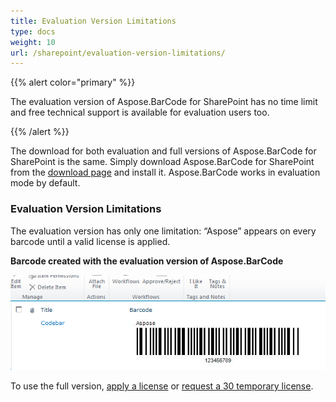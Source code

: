```yaml
---
title: Evaluation Version Limitations
type: docs
weight: 10
url: /sharepoint/evaluation-version-limitations/
---
```


{{% alert color="primary" %}} 

The evaluation version of Aspose.BarCode for SharePoint has no time limit and free technical support is available for evaluation users too.

{{% /alert %}} 

The download for both evaluation and full versions of Aspose.BarCode for SharePoint is the same. Simply download Aspose.BarCode for SharePoint from the [download page](http://www.aspose.com/community/files/73/sharepoint-components/aspose.barcode-for-sharepoint/default.aspx) and install it. Aspose.BarCode works in evaluation mode by default.
### **Evaluation Version Limitations**
The evaluation version has only one limitation: “Aspose” appears on every barcode until a valid license is applied.

**Barcode created with the evaluation version of Aspose.BarCode** 

![todo:image_alt_text](evaluation-version-limitations_1.png)

To use the full version, [apply a license](/barcode/sharepoint/applying-a-license-html/) or [request a 30 temporary license](http://www.aspose.com/corporate/purchase/temporary-license.aspx).
